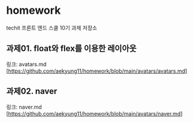 # homework

techit 프론트 엔드 스쿨 10기 과제 저장소

## 과제01. float와 flex를 이용한 레이아웃

링크: avatars.md [https://github.com/aekyung11/homework/blob/main/avatars/avatars.md]

## 과제02. naver

링크: naver.md [https://github.com/aekyung11/homework/blob/main/avatars/naver.md]
